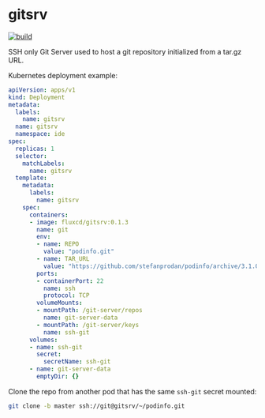 # gitsrv

[![build](https://github.com/fluxcd/gitsrv/workflows/build/badge.svg)](https://github.com/fluxcd/gitsrv/actions)

SSH only Git Server used to host a git repository initialized from a tar.gz URL.

Kubernetes deployment example:

```yaml
apiVersion: apps/v1
kind: Deployment
metadata:
  labels:
    name: gitsrv
  name: gitsrv
  namespace: ide
spec:
  replicas: 1
  selector:
    matchLabels:
      name: gitsrv
  template:
    metadata:
      labels:
        name: gitsrv
    spec:
      containers:
      - image: fluxcd/gitsrv:0.1.3
        name: git
        env:
        - name: REPO
          value: "podinfo.git"
        - name: TAR_URL
          value: "https://github.com/stefanprodan/podinfo/archive/3.1.0.tar.gz"
        ports:
        - containerPort: 22
          name: ssh
          protocol: TCP
        volumeMounts:
        - mountPath: /git-server/repos
          name: git-server-data
        - mountPath: /git-server/keys
          name: ssh-git
      volumes:
      - name: ssh-git
        secret:
          secretName: ssh-git
      - name: git-server-data
        emptyDir: {}
```

Clone the repo from another pod that has the same `ssh-git` secret mounted:

```bash
git clone -b master ssh://git@gitsrv/~/podinfo.git
```
